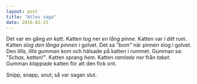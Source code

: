 ```yaml
---
layout: post
title: "Atles saga"
date: 2016-02-23
---
```


Det var en gång *en katt*. Katten tog ner *en lång pinne*. Katten var i *ditt rum*. Katten *slog den långa pinnen* i golvet. Det sa *"bom"* när pinnen slog i golvet. Den *lilla, lilla gumman* kom och hälsade på katten i rummet. Gumman sa: *"Schas, katten!"*. Katten sprang *hem*. Katten *ramlade ner* från *taket*. Gumman *klappade* katten för att den fick ont.

Snipp, snapp, snut; så var sagan slut.


